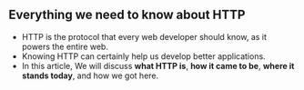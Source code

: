 ## Everything we need to know about HTTP

- HTTP is the protocol that every web developer should know, as it powers the entire web.
- Knowing HTTP can certainly help us develop better applications.
- In this article, We will discuss **what HTTP is**, **how it came to be**, **where it stands today**, and how we got here.

